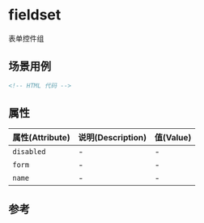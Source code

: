 # fieldset

表单控件组

## 场景用例

```html
<!-- HTML 代码 -->
```

## 属性

属性(Attribute) | 说明(Description) | 值(Value)
---|---|---
`disabled` | - | -
`form` | - | -
`name` | - | -

## 参考
